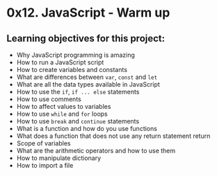 # 0x12. JavaScript - Warm up

## Learning objectives for this project:
- Why JavaScript programming is amazing
- How to run a JavaScript script
- How to create variables and constants
- What are differences between `var`, `const` and `let`
- What are all the data types available in JavaScript
- How to use the `if`, `if ... else` statements
- How to use comments
- How to affect values to variables
- How to use `while` and `for` loops
- How to use `break` and `continue` statements
- What is a function and how do you use functions
- What does a function that does not use any return statement return
- Scope of variables
- What are the arithmetic operators and how to use them
- How to manipulate dictionary
- How to import a file
